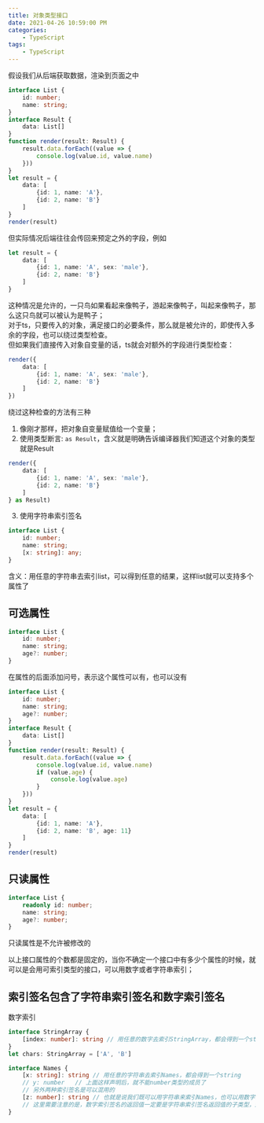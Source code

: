 ```yaml
---
title: 对象类型接口
date: 2021-04-26 10:59:00 PM
categories:
    - TypeScript
tags:
    - TypeScript
---
```

假设我们从后端获取数据，渲染到页面之中
```ts
interface List {
    id: number;
    name: string;
}
interface Result {
    data: List[]
}
function render(result: Result) {
    result.data.forEach((value => {
        console.log(value.id, value.name)
    }))
}
let result = {
    data: [
        {id: 1, name: 'A'},
        {id: 2, name: 'B'}
    ]
}
render(result)
```
但实际情况后端往往会传回来预定之外的字段，例如
```ts
let result = {
    data: [
        {id: 1, name: 'A', sex: 'male'},
        {id: 2, name: 'B'}
    ]
}
```
这种情况是允许的，一只鸟如果看起来像鸭子，游起来像鸭子，叫起来像鸭子，那么这只鸟就可以被认为是鸭子；  
对于ts，只要传入的对象，满足接口的必要条件，那么就是被允许的，即使传入多余的字段，也可以绕过类型检查。  
但如果我们直接传入对象自变量的话，ts就会对额外的字段进行类型检查：
```ts
render({
    data: [
        {id: 1, name: 'A', sex: 'male'},
        {id: 2, name: 'B'}
    ]
})
```
绕过这种检查的方法有三种
1. 像刚才那样，把对象自变量赋值给一个变量；
2. 使用类型断言: `as Result`，含义就是明确告诉编译器我们知道这个对象的类型就是Result
```ts
render({
    data: [
        {id: 1, name: 'A', sex: 'male'},
        {id: 2, name: 'B'}
    ]
} as Result)
```
3. 使用字符串索引签名
```ts
interface List {
    id: number;
    name: string;
    [x: string]: any;
}
```
含义：用任意的字符串去索引list，可以得到任意的结果，这样list就可以支持多个属性了

## 可选属性
```ts
interface List {
    id: number;
    name: string;
    age?: number;
}
```
在属性的后面添加问号，表示这个属性可以有，也可以没有
```ts
interface List {
    id: number;
    name: string;
    age?: number;
}
interface Result {
    data: List[]
}
function render(result: Result) {
    result.data.forEach((value => {
        console.log(value.id, value.name)
        if (value.age) {
            console.log(value.age)
        }
    }))
}
let result = {
    data: [
        {id: 1, name: 'A'},
        {id: 2, name: 'B', age: 11}
    ]
}
render(result)
```

## 只读属性
```ts
interface List {
    readonly id: number;
    name: string;
    age?: number;
}
```
只读属性是不允许被修改的

以上接口属性的个数都是固定的，当你不确定一个接口中有多少个属性的时候，就可以是会用可索引类型的接口，可以用数字或者字符串索引；  
## 索引签名包含了字符串索引签名和数字索引签名
数字索引  
```ts
interface StringArray {
    [index: number]: string // 用任意的数字去索引StringArray，都会得到一个string，相当于声明了一个字符串类型的数组
}
let chars: StringArray = ['A', 'B']
```
```ts
interface Names {
    [x: string]: string // 用任意的字符串去索引Names，都会得到一个string
    // y: number   // 上面这样声明后，就不能number类型的成员了
    // 另外两种索引签名是可以混用的
    [z: number]: string // 也就是说我们既可以用字符串来索引Names，也可以用数字去索引Names，
    // 这里需要注意的是，数字索引签名的返回值一定要是字符串索引签名返回值的子类型，这是javascript会进行类型转换，将number转换为string，这样就能保持类型的兼容性
}

```

